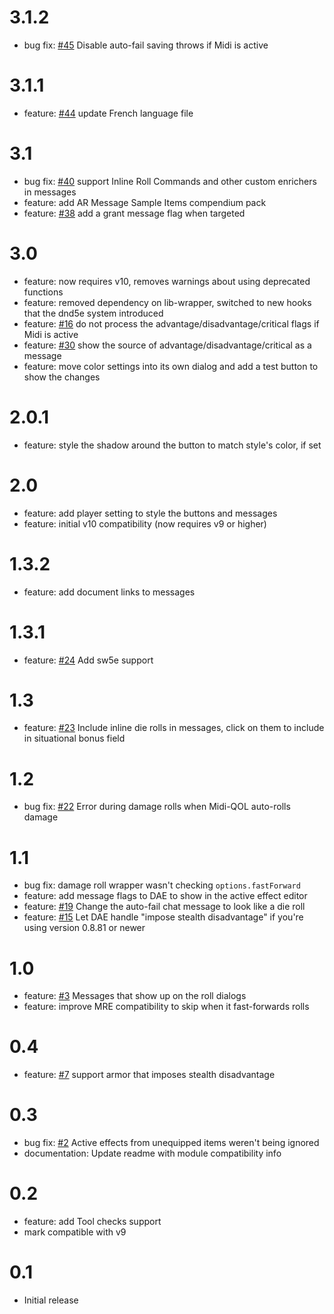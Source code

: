 # 3.1.2

- bug fix: [#45](https://github.com/kaelad02/adv-reminder/issues/45) Disable auto-fail saving throws if Midi is active

# 3.1.1

- feature: [#44](https://github.com/kaelad02/adv-reminder/pull/44) update French language file

# 3.1
- bug fix: [#40](https://github.com/kaelad02/adv-reminder/issues/40) support Inline Roll Commands and other custom enrichers in messages
- feature: add AR Message Sample Items compendium pack
- feature: [#38](https://github.com/kaelad02/adv-reminder/issues/38) add a grant message flag when targeted

# 3.0

- feature: now requires v10, removes warnings about using deprecated functions
- feature: removed dependency on lib-wrapper, switched to new hooks that the dnd5e system introduced
- feature: [#16](https://github.com/kaelad02/adv-reminder/issues/16) do not process the advantage/disadvantage/critical flags if Midi is active
- feature: [#30](https://github.com/kaelad02/adv-reminder/issues/30) show the source of advantage/disadvantage/critical as a message
- feature: move color settings into its own dialog and add a test button to show the changes

# 2.0.1

- feature: style the shadow around the button to match style's color, if set

# 2.0

- feature: add player setting to style the buttons and messages
- feature: initial v10 compatibility (now requires v9 or higher)

# 1.3.2

- feature: add document links to messages

# 1.3.1

- feature: [#24](https://github.com/kaelad02/adv-reminder/pull/24) Add sw5e support

# 1.3

- feature: [#23](https://github.com/kaelad02/adv-reminder/pull/23) Include inline die rolls in messages, click on them to include in situational bonus field

# 1.2

- bug fix: [#22](https://github.com/kaelad02/adv-reminder/issues/22) Error during damage rolls when Midi-QOL auto-rolls damage

# 1.1

- bug fix: damage roll wrapper wasn't checking `options.fastForward`
- feature: add message flags to DAE to show in the active effect editor
- feature: [#19](https://github.com/kaelad02/adv-reminder/pull/19) Change the auto-fail chat message to look like a die roll
- feature: [#15](https://github.com/kaelad02/adv-reminder/pull/15) Let DAE handle "impose stealth disadvantage" if you're using version 0.8.81 or newer

# 1.0

- feature: [#3](https://github.com/kaelad02/adv-reminder/issues/3) Messages that show up on the roll dialogs
- feature: improve MRE compatibility to skip when it fast-forwards rolls

# 0.4

- feature: [#7](https://github.com/kaelad02/adv-reminder/issues/7) support armor that imposes stealth disadvantage

# 0.3

- bug fix: [#2](https://github.com/kaelad02/adv-reminder/issues/2) Active effects from unequipped items weren't being ignored
- documentation: Update readme with module compatibility info

# 0.2

- feature: add Tool checks support
- mark compatible with v9

# 0.1

- Initial release
